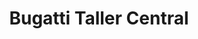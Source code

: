 ---
title: "Bugatti Taller Central"
url: /ciudad-autonoma-de-buenos-aires/bugatti-taller-central/
shop: Autowerkstatt
---
